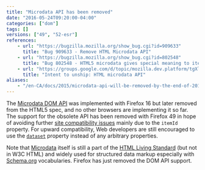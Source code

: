 ```yaml
---
title: "Microdata API has been removed"
date: "2016-05-24T09:20:00-04:00"
categories: ["dom"]
tags: []
versions: ["49", "52-esr"]
references:
    - url: "https://bugzilla.mozilla.org/show_bug.cgi?id=909633"
      title: "Bug 909633 - Remove HTML Microdata API"
    - url: "https://bugzilla.mozilla.org/show_bug.cgi?id=802548"
      title: "Bug 802548 - HTML5 microdata gives special meaning to itemId breaking some web content"
    - url: "https://groups.google.com/d/topic/mozilla.dev.platform/tgXlkRhF6wo/discussion"
      title: "Intent to unship: HTML microdata API"
aliases:
    - "/en-CA/docs/2015/microdata-api-will-be-removed-by-the-end-of-2015/"
---
```

The [Microdata DOM API](https://developer.mozilla.org/docs/Web/API/Microdata_DOM_API) was implemented with Firefox 16 but later removed from the HTML5 spec, and no other browsers are implementing it so far. The support for the obsolete API has been removed with Firefox 49 in hope of avoiding further [site compatibility issues](https://www.fxsitecompat.dev/en-CA/docs/2012/microdata-api-has-added-new-properties-to-elements/) mainly due to the `itemId` property. For upward compatibility, Web developers are still encouraged to use the [`dataset`](https://developer.mozilla.org/docs/Web/API/HTMLElement/dataset) property instead of any arbitrary properties.

Note that [Microdata](https://developer.mozilla.org/docs/Web/HTML/Microdata) itself is still a part of the [HTML Living Standard](https://html.spec.whatwg.org/multipage/microdata.html) (but not in W3C HTML) and widely used for structured data markup especially with [Schema.org](https://schema.org/) vocabularies. Firefox has just removed the DOM API support.
